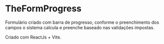 # TheFormProgress

Formulário criado com barra de progresso, conforme o preenchimento dos campos o sistema calcula e preenche baseado nas validações impostas.

Criado com ReactJs + Vite.
